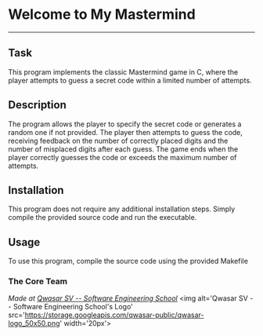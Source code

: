 # Welcome to My Mastermind

---

## Task

This program implements the classic Mastermind game in C, where the player attempts to guess a secret code within a limited number of attempts.

## Description

The program allows the player to specify the secret code or generates a random one if not provided. The player then attempts to guess the code, receiving feedback on the number of correctly placed digits and the number of misplaced digits after each guess. The game ends when the player correctly guesses the code or exceeds the maximum number of attempts.

## Installation

This program does not require any additional installation steps. Simply compile the provided source code and run the executable.

## Usage

To use this program, compile the source code using the provided Makefile

### The Core Team

<span><i>Made at <a href='https://qwasar.io'>Qwasar SV -- Software Engineering School</a></i></span>
<span><img alt='Qwasar SV -- Software Engineering School's Logo' src='https://storage.googleapis.com/qwasar-public/qwasar-logo_50x50.png' width='20px'></span>